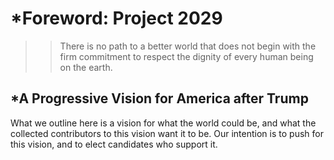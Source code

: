 # *Foreword: Project 2029

>> There is no path to a better world that does not begin
>> with the firm commitment to respect the dignity of 
>> every human being on the earth.

## *A Progressive Vision for America after Trump

What we outline here is a vision for what the world could be, and what the
collected contributors to this vision want it to be. Our intention is to push
for this vision, and to elect candidates who support it.

